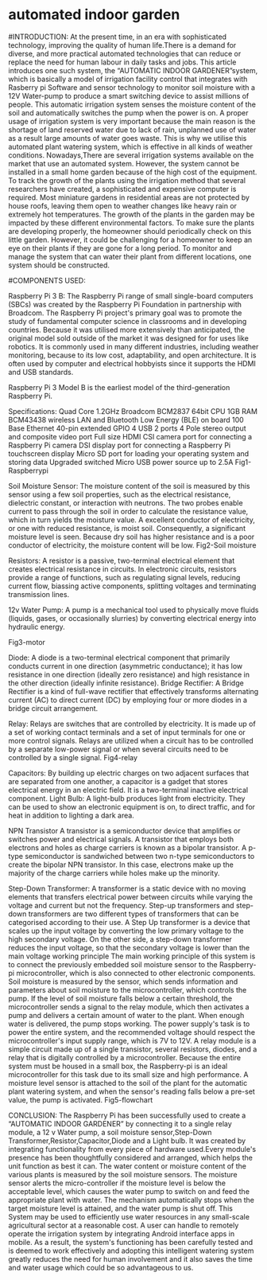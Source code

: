 # automated indoor garden
 
#INTRODUCTION:
At the present time, in an era with sophisticated technology, improving the quality of human
life.There is a demand for diverse, and more practical automated technologies that can reduce
or replace the need for human labour in daily tasks and jobs. This article introduces one such
system, the “AUTOMATIC INDOOR GARDENER”system, which is basically a model of
irrigation facility control that integrates with Rasberry pi Software and sensor technology to
monitor soil moisture with a 12V Water-pump to produce a smart switching device to assist
millions of people.
This automatic irrigation system senses the moisture content of the soil and automatically
switches the pump when the power is on. A proper usage of irrigation system is very
important because the main reason is the shortage of land reserved water due to lack of rain,
unplanned use of water as a result large amounts of water goes waste. This is why we utilise
this automated plant watering system, which is effective in all kinds of weather conditions.
Nowadays,There are several irrigation systems available on the market that use an automated
system. However, the system cannot be installed in a small home garden because of the high
cost of the equipment. To track the growth of the plants using the irrigation method that
several researchers have created, a sophisticated and expensive computer is required. Most
miniature gardens in residential areas are not protected by house roofs, leaving them open to
weather changes like heavy rain or extremely hot temperatures. The growth of the plants in
the garden may be impacted by these different environmental factors. To make sure the plants
are developing properly, the homeowner should periodically check on this little garden.
However, it could be challenging for a homeowner to keep an eye on their plants if they are
gone for a long period. To monitor and manage the system that can water their plant from
different locations, one system should be constructed.

#COMPONENTS USED:

Raspberry Pi 3 B:
The Raspberry Pi range of small single-board computers (SBCs) was created by the Raspberry
Pi Foundation in partnership with Broadcom. The Raspberry Pi project's primary goal was to
promote the study of fundamental computer science in classrooms and in developing countries.
Because it was utilised more extensively than anticipated, the original model sold outside of
the market it was designed for for uses like robotics. It is commonly used in many different
industries, including weather monitoring, because to its low cost, adaptability, and open
architecture. It is often used by computer and electrical hobbyists since it supports the HDMI
and USB standards.

Raspberry Pi 3 Model B is the earliest model of the third-generation Raspberry Pi.

Specifications:
Quad Core 1.2GHz Broadcom BCM2837 64bit CPU
1GB RAM
BCM43438 wireless LAN and Bluetooth Low Energy (BLE) on board
100 Base Ethernet
40-pin extended GPIO
4 USB 2 ports
4 Pole stereo output and composite video port
Full size HDMI
CSI camera port for connecting a Raspberry Pi camera
DSI display port for connecting a Raspberry Pi touchscreen display
Micro SD port for loading your operating system and storing data
Upgraded switched Micro USB power source up to 2.5A
Fig1-Raspberrypi

Soil Moisture Sensor:
The moisture content of the soil is measured by this sensor using a few soil properties, such as
the electrical resistance, dielectric constant, or interaction with neutrons.
The two probes enable current to pass through the soil in order to calculate the resistance value,
which in turn yields the moisture value. A excellent conductor of electricity, or one with
reduced resistance, is moist soil. Consequently, a significant moisture level is seen. Because
dry soil has higher resistance and is a poor conductor of electricity, the moisture content will
be low.
Fig2-Soil moisture

Resistors:
A resistor is a passive, two-terminal electrical element that creates electrical resistance in
circuits. In electronic circuits, resistors provide a range of functions, such as regulating signal
levels, reducing current flow, biassing active components, splitting voltages and terminating
transmission lines.

12v Water Pump:
A pump is a mechanical tool used to physically move fluids (liquids, gases, or occasionally
slurries) by converting electrical energy into hydraulic energy.

Fig3-motor

Diode:
A diode is a two-terminal electrical component that primarily conducts current in one direction
(asymmetric conductance); it has low resistance in one direction (ideally zero resistance) and
high resistance in the other direction (ideally infinite resistance).
Bridge Rectifier:
A Bridge Rectifier is a kind of full-wave rectifier that effectively transforms alternating current
(AC) to direct current (DC) by employing four or more diodes in a bridge circuit arrangement.

Relay:
Relays are switches that are controlled by electricity. It is made up of a set of working
contact terminals and a set of input terminals for one or more control signals. Relays are
utilized when a circuit has to be controlled by a separate low-power signal or when several
circuits need to be controlled by a single signal.
Fig4-relay

Capacitors:
By building up electric charges on two adjacent surfaces that are separated from one another, a
capacitor is a gadget that stores electrical energy in an electric field. It is a two-terminal inactive
electrical component.
Light Bulb:
A light-bulb produces light from electricity. They can be used to show an electronic equipment
is on, to direct traffic, and for heat in addition to lighting a dark area.

NPN Transistor
A transistor is a semiconductor device that amplifies or switches power and electrical signals.
A transistor that employs both electrons and holes as charge carriers is known as a bipolar
transistor.
A p-type semiconductor is sandwiched between two n-type semiconductors to create the
bipolar NPN transistor. In this case, electrons make up the majority of the charge carriers
while holes make up the minority.

Step-Down Transformer:
A transformer is a static device with no moving elements that transfers electrical power
between circuits while varying the voltage and current but not the frequency. Step-up
transformers and step-down transformers are two different types of transformers that can be
categorised according to their use.
A Step Up transformer is a device that scales up the input voltage by converting the low primary
voltage to the high secondary voltage.
On the other side, a step-down transformer reduces the input voltage, so that the secondary voltage is
lower than the main voltage
working principle
The main working principle of this system is to connect the previously embedded soil
moisture sensor to the Raspberry-pi microcontroller, which is also connected to other
electronic components.
Soil moisture is measured by the sensor, which sends information and parameters about soil
moisture to the microcontroller, which controls the pump.
If the level of soil moisture falls below a certain threshold, the microcontroller sends a signal
to the relay module, which then activates a pump and delivers a certain amount of
water to the plant.
When enough water is delivered, the pump stops working. The power supply's task is to
power the entire system, and the recommended voltage should respect the microcontroller's
input supply range, which is 7V to 12V.
A relay module is a simple circuit made up of a single transistor, several resistors, diodes, and
a relay that is digitally controlled by a microcontroller. Because the entire system must be
housed in a small box, the Raspberry-pi is an ideal microcontroller for this task due to its
small size and high performance.
A moisture level sensor is attached to the soil of the plant for the automatic plant watering
system, and when the sensor's reading falls below a pre-set value, the pump is activated.
Fig5-flowchart

CONCLUSION:
The Raspberry Pi has been successfully used to create a “AUTOMATIC INDOOR
GARDENER” by connecting it to a single relay module, a 12 v Water pump, a soil moisture
sensor,Step-Down Transformer,Resistor,Capacitor,Diode and a Light bulb. It was created by
integrating functionality from every piece of hardware used.Every module's presence has
been thoughtfully considered and arranged, which helps the unit function as best it can.
The water content or moisture content of the various plants is measured by the soil moisture
sensors. The moisture sensor alerts the micro-controller if the moisture level is below the
acceptable level, which causes the water pump to switch on and feed the appropriate plant
with water. The mechanism automatically stops when the target moisture level is attained,
and the water pump is shut off.
This System may be used to efficiently use water resources in any small-scale agricultural
sector at a reasonable cost. A user can handle to remotely operate the irrigation system by
integrating Android interface apps in mobile.
As a result, the system's functioning has been carefully tested and is deemed to work
effectively and adopting this intelligent watering system greatly reduces the need for human
involvement and it also saves the time and water usage which could be so advantageous to us.

